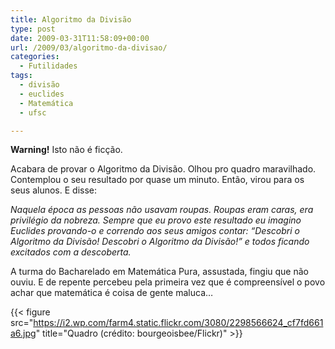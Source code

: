 ```yaml
---
title: Algoritmo da Divisão
type: post
date: 2009-03-31T11:58:09+00:00
url: /2009/03/algoritmo-da-divisao/
categories:
  - Futilidades
tags:
  - divisão
  - euclides
  - Matemática
  - ufsc

---
```

**Warning!** Isto não é ficção.

Acabara de provar o Algoritmo da Divisão. Olhou pro quadro maravilhado. Contemplou o seu resultado por quase um minuto. Então, virou para os seus alunos. E disse:

_Naquela época as pessoas não usavam roupas. Roupas eram caras, era privilégio da nobreza. Sempre que eu provo este resultado eu imagino Euclides provando-o e correndo aos seus amigos contar: “Descobri o Algoritmo da Divisão! Descobri o Algoritmo da Divisão!” e todos ficando excitados com a descoberta._

A turma do Bacharelado em Matemática Pura, assustada, fingiu que não ouviu. E de repente percebeu pela primeira vez que é compreensível o povo achar que matemática é coisa de gente maluca…

{{< figure src="https://i2.wp.com/farm4.static.flickr.com/3080/2298566624_cf7fd661a6.jpg" title="Quadro (crédito: bourgeoisbee/Flickr)" >}}
